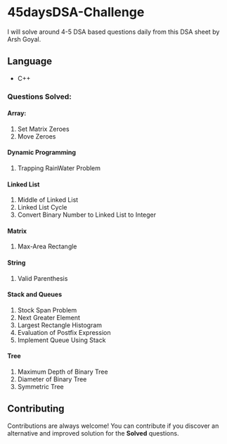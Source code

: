 # 45daysDSA-Challenge

I will solve around 4-5 DSA based questions daily from this DSA sheet by Arsh Goyal.


## Language

* C++

### Questions Solved:
#### Array: 
1. Set Matrix Zeroes
2. Move Zeroes

#### Dynamic Programming
1. Trapping RainWater Problem

#### Linked List
1. Middle of Linked List
2. Linked List Cycle
3. Convert Binary Number to Linked List to Integer

#### Matrix
1. Max-Area Rectangle

#### String
1. Valid Parenthesis

#### Stack and Queues
1. Stock Span Problem
2. Next Greater Element
3. Largest Rectangle Histogram
4. Evaluation of Postfix Expression
5. Implement Queue Using Stack
####  Tree
1. Maximum Depth of Binary Tree
2. Diameter of Binary Tree
3. Symmetric Tree




## Contributing

Contributions are always welcome! You can contribute if you discover an alternative and improved solution for the **Solved** questions.

